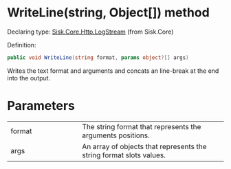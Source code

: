 <!--

Copyrights 2023 Sisk Framework - CypherPotato
Published under MIT license

!!! DO NOT EDIT THIS FILE !!!
This file was generated by a tool in the Sisk package. To edit the information in this documentation,
edit the XML documentation present in the Sisk source code.

-->


# WriteLine(string, Object[]) method

Declaring type: [Sisk.Core.Http.LogStream](/spec/Sisk.Core.Http.LogStream.md) (from Sisk.Core)


Definition:

```cs
public void WriteLine(string format, params object?[] args)
```

Writes the text format and arguments and concats an line-break at the end into the output.


# Parameters

<table>
    <tbody>
<tr>
    <td width="33%">format</td>
    <td>The string format that represents the arguments positions.</td>
</tr>
<tr>
    <td width="33%">args</td>
    <td>An array of objects that represents the string format slots values.</td>
</tr>
    </tbody>
</table>

